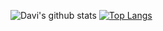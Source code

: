 ![Davi's github stats](https://github-readme-stats.vercel.app/api?username=davitostes)
[![Top Langs](https://github-readme-stats.vercel.app/api/top-langs/?username=davitostes)](https://github.com/davitostes/github-readme-stats)
